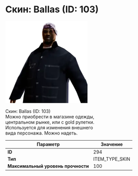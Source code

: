 # Скин: Ballas (ID: 103)

![Item Image](../img/294.webp?raw=true)

Скин: Ballas (ID: 103)<br>Можно приобрести в магазине одежды,<br>центральном рынке, или с gold рулетки.<br>Используется для изменения внешнего<br>вида персонажа. Можно надеть.


| Параметр | Значение |
|----------|----------|
| **ID** | 294 |
| **Тип** | ITEM_TYPE_SKIN |
| **Максимальный уровень прочности** | 100 |

